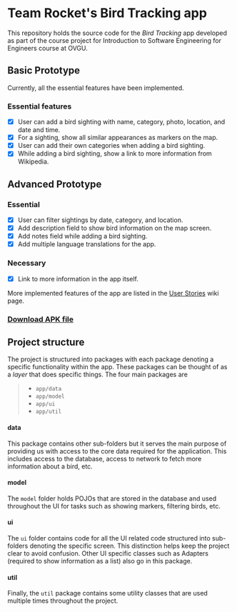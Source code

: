 # Team Rocket's Bird Tracking app

This repository holds the source code for the *Bird Tracking* app developed as part of the course project for Introduction to Software Engineering for Engineers course at OVGU.

## Basic Prototype

Currently, all the essential features have been implemented.

### Essential features

- [x] User can add a bird sighting with name, category, photo, location, and date and time.
- [x] For a sighting, show all similar appearances as markers on the map.
- [x] User can add their own categories when adding a bird sighting.
- [x] While adding a bird sighting, show a link to more information from Wikipedia.

## Advanced Prototype

### Essential

- [x] User can filter sightings by date, category, and location.
- [x] Add description field to show bird information on the map screen.
- [x] Add notes field while adding a bird sighting.
- [x] Add multiple language translations for the app.

### Necessary
- [x] Link to more information in the app itself.

More implemented features of the app are listed in the [User Stories](../wikis/User-Stories) wiki page.

### [Download APK file](https://code.ovgu.de/steup/rocket/-/raw/dev/app/release/app-release-vM3.apk)

## Project structure

The project is structured into packages with each package denoting a specific functionality within the app. These packages can be thought of as a *layer* that does specific things. The four main packages are

> * `app/data` 
> * `app/model` 
> * `app/ui` 
> * `app/util` 

#### data 

This package contains other sub-folders but it serves the main purpose of providing us with access to the core data required for the application. This includes access to the database, access to network to fetch more information about a bird, etc.

#### model 

The `model` folder holds POJOs that are stored in the database and used throughout the UI for tasks such as showing markers, filtering birds, etc.

#### ui 

The `ui` folder contains code for all the UI related code structured into sub-folders denoting the specific screen. This distinction helps keep the project clear to avoid confusion. Other UI specific classes such as Adapters (required to show information as a list) also go in this package.

#### util 

Finally, the `util` package contains some utility classes that are used multiple times throughout the project.
